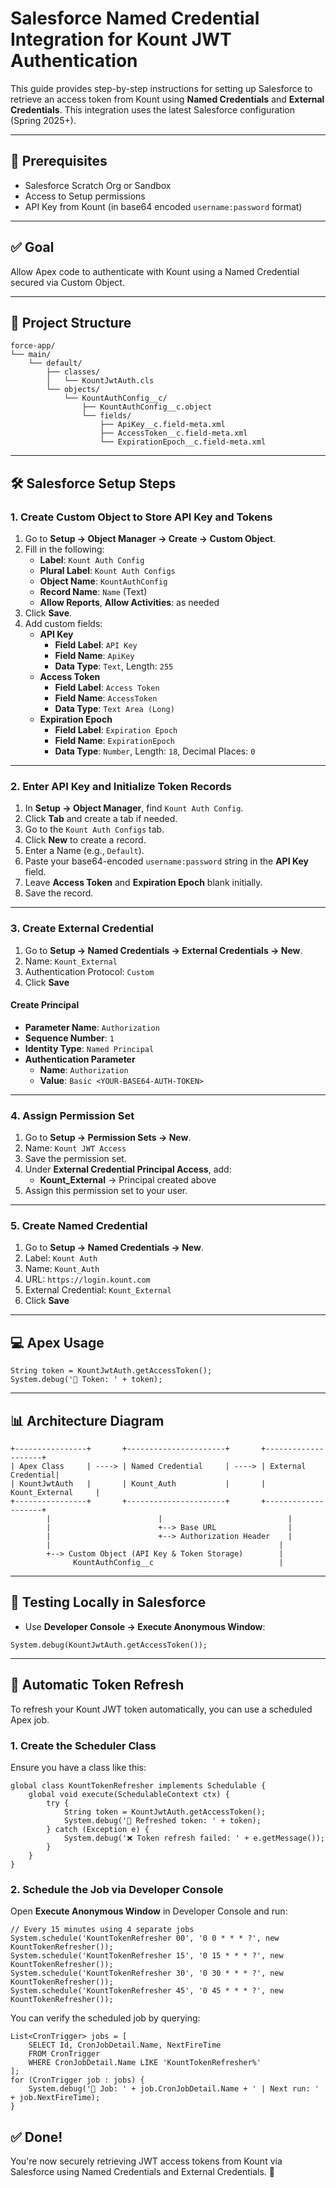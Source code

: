 # Salesforce Named Credential Integration for Kount JWT Authentication

This guide provides step-by-step instructions for setting up Salesforce to retrieve an access token from Kount using **Named Credentials** and **External Credentials**. This integration uses the latest Salesforce configuration (Spring 2025+).

---

## 📌 Prerequisites

- Salesforce Scratch Org or Sandbox
- Access to Setup permissions
- API Key from Kount (in base64 encoded `username:password` format)

---

## ✅ Goal

Allow Apex code to authenticate with Kount using a Named Credential secured via Custom Object.

---

## 📁 Project Structure

```
force-app/
└── main/
    └── default/
        ├── classes/
        │   └── KountJwtAuth.cls
        └── objects/
            └── KountAuthConfig__c/
                ├── KountAuthConfig__c.object
                └── fields/
                    ├── ApiKey__c.field-meta.xml
                    ├── AccessToken__c.field-meta.xml
                    └── ExpirationEpoch__c.field-meta.xml
```

---

## 🛠️ Salesforce Setup Steps

### 1. Create Custom Object to Store API Key and Tokens

1. Go to **Setup → Object Manager → Create → Custom Object**.
2. Fill in the following:
   - **Label**: `Kount Auth Config`
   - **Plural Label**: `Kount Auth Configs`
   - **Object Name**: `KountAuthConfig`
   - **Record Name**: `Name` (Text)
   - **Allow Reports**, **Allow Activities**: as needed
3. Click **Save**.
4. Add custom fields:
   - **API Key**
     - **Field Label**: `API Key`
     - **Field Name**: `ApiKey`
     - **Data Type**: `Text`, Length: `255`
   - **Access Token**
     - **Field Label**: `Access Token`
     - **Field Name**: `AccessToken`
     - **Data Type**: `Text Area (Long)`
   - **Expiration Epoch**
     - **Field Label**: `Expiration Epoch`
     - **Field Name**: `ExpirationEpoch`
     - **Data Type**: `Number`, Length: `18`, Decimal Places: `0`

---

### 2. Enter API Key and Initialize Token Records

1. In **Setup → Object Manager**, find `Kount Auth Config`.
2. Click **Tab** and create a tab if needed.
3. Go to the `Kount Auth Configs` tab.
4. Click **New** to create a record.
5. Enter a Name (e.g., `Default`).
6. Paste your base64-encoded `username:password` string in the **API Key** field.
7. Leave **Access Token** and **Expiration Epoch** blank initially.
8. Save the record.

---

### 3. Create External Credential

1. Go to **Setup → Named Credentials → External Credentials → New**.
2. Name: `Kount_External`
3. Authentication Protocol: `Custom`
4. Click **Save**

#### Create Principal

- **Parameter Name**: `Authorization`
- **Sequence Number**: `1`
- **Identity Type**: `Named Principal`
- **Authentication Parameter**
  - **Name**: `Authorization`
  - **Value**: `Basic <YOUR-BASE64-AUTH-TOKEN>`

---

### 4. Assign Permission Set

1. Go to **Setup → Permission Sets → New**.
2. Name: `Kount JWT Access`
3. Save the permission set.
4. Under **External Credential Principal Access**, add:
   - **Kount_External** → Principal created above
5. Assign this permission set to your user.

---

### 5. Create Named Credential

1. Go to **Setup → Named Credentials → New**.
2. Label: `Kount Auth`
3. Name: `Kount_Auth`
4. URL: `https://login.kount.com`
5. External Credential: `Kount_External`
6. Click **Save**

---

## 💻 Apex Usage

```apex
String token = KountJwtAuth.getAccessToken();
System.debug('🔑 Token: ' + token);
```

---

## 📊 Architecture Diagram

```plaintext
+----------------+       +----------------------+       +--------------------+
| Apex Class     | ----> | Named Credential     | ----> | External Credential|
| KountJwtAuth   |       | Kount_Auth           |       | Kount_External     |
+----------------+       +----------------------+       +--------------------+
        |                        |                            |
        |                        +--> Base URL                |
        |                        +--> Authorization Header    |
        |                                                   |
        +--> Custom Object (API Key & Token Storage)        |
              KountAuthConfig__c                            |
```

---

## 🧪 Testing Locally in Salesforce

- Use **Developer Console → Execute Anonymous Window**:
```apex
System.debug(KountJwtAuth.getAccessToken());
```

---

## 🔁 Automatic Token Refresh

To refresh your Kount JWT token automatically, you can use a scheduled Apex job.

### 1. Create the Scheduler Class

Ensure you have a class like this:

```apex
global class KountTokenRefresher implements Schedulable {
    global void execute(SchedulableContext ctx) {
        try {
            String token = KountJwtAuth.getAccessToken();
            System.debug('🔄 Refreshed token: ' + token);
        } catch (Exception e) {
            System.debug('❌ Token refresh failed: ' + e.getMessage());
        }
    }
}
```

### 2. Schedule the Job via Developer Console

Open **Execute Anonymous Window** in Developer Console and run:

```apex
// Every 15 minutes using 4 separate jobs
System.schedule('KountTokenRefresher 00', '0 0 * * * ?', new KountTokenRefresher());
System.schedule('KountTokenRefresher 15', '0 15 * * * ?', new KountTokenRefresher());
System.schedule('KountTokenRefresher 30', '0 30 * * * ?', new KountTokenRefresher());
System.schedule('KountTokenRefresher 45', '0 45 * * * ?', new KountTokenRefresher());
```

You can verify the scheduled job by querying:

```apex
List<CronTrigger> jobs = [
    SELECT Id, CronJobDetail.Name, NextFireTime 
    FROM CronTrigger 
    WHERE CronJobDetail.Name LIKE 'KountTokenRefresher%'
];
for (CronTrigger job : jobs) {
    System.debug('📅 Job: ' + job.CronJobDetail.Name + ' | Next run: ' + job.NextFireTime);
}
```

## ✅ Done!

You're now securely retrieving JWT access tokens from Kount via Salesforce using Named Credentials and External Credentials. 🎉
